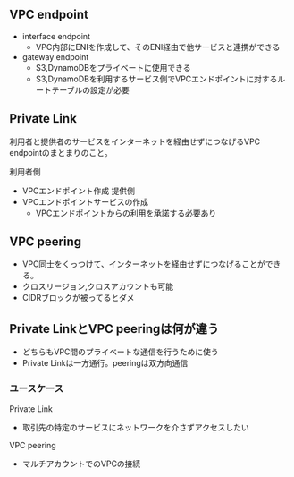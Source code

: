 ## VPC endpoint
- interface endpoint
    - VPC内部にENIを作成して、そのENI経由で他サービスと連携ができる
- gateway endpoint
    - S3,DynamoDBをプライベートに使用できる
    - S3,DynamoDBを利用するサービス側でVPCエンドポイントに対するルートテーブルの設定が必要

## Private Link
利用者と提供者のサービスをインターネットを経由せずにつなげるVPC endpointのまとまりのこと。

利用者側
- VPCエンドポイント作成
提供側
- VPCエンドポイントサービスの作成
    - VPCエンドポイントからの利用を承諾する必要あり

## VPC peering
- VPC同士をくっつけて、インターネットを経由せずにつなげることができる。
- クロスリージョン,クロスアカウントも可能
- CIDRブロックが被ってるとダメ

## Private LinkとVPC peeringは何が違う
- どちらもVPC間のプライベートな通信を行うために使う
- Private Linkは一方通行。peeringは双方向通信

### ユースケース
Private Link
- 取引先の特定のサービスにネットワークを介さずアクセスしたい

VPC peering
- マルチアカウントでのVPCの接続

